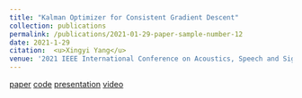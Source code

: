 ```yaml
---
title: "Kalman Optimizer for Consistent Gradient Descent"
collection: publications
permalink: /publications/2021-01-29-paper-sample-number-12
date: 2021-1-29
citation:  <u>Xingyi Yang</u>
venue: '2021 IEEE International Conference on Acoustics, Speech and Signal Processing <b>(ICASSP2021)</b>'
---
```

[paper](https://ieeexplore.ieee.org/document/9414588)  [code](https://github.com/Adamdad/Filter-Gradient-Decent) [presentation](https://2021.ieeeicassp.org/Papers/ViewPaper.asp?PaperNum=3375) [video](https://www.youtube.com/watch?v=SQ4lTeBc6QQ)
